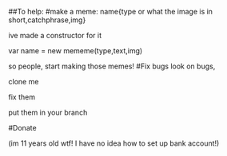 ##To help:
#make a meme:
name{type or what the image is in short,catchphrase,img}

ive made a constructor for it

var name = new mememe(type,text,img)

so people, start making those memes!
#Fix bugs
look on bugs,

clone me

fix them

put them in your branch

#Donate

(im 11 years old wtf! I have no idea how to set up bank account!)


